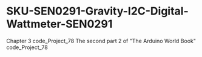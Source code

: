 # SKU-SEN0291-Gravity-I2C-Digital-Wattmeter-SEN0291
Chapter 3 code_Project_78 The second part 2 of "The Arduino World Book" code_Project_78
